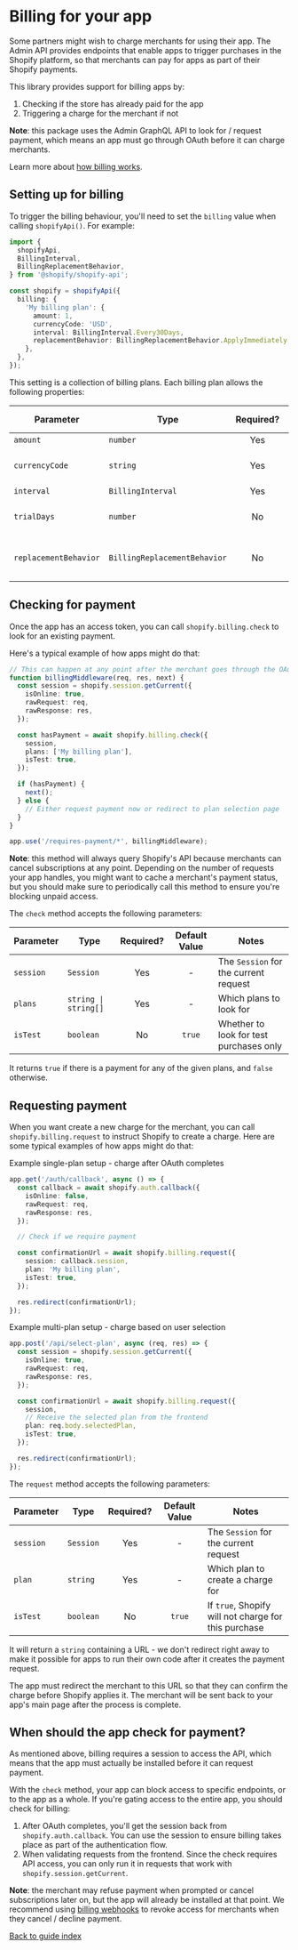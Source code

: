 # Billing for your app

Some partners might wish to charge merchants for using their app.
The Admin API provides endpoints that enable apps to trigger purchases in the Shopify platform, so that merchants can pay for apps as part of their Shopify payments.

This library provides support for billing apps by:

1. Checking if the store has already paid for the app
1. Triggering a charge for the merchant if not

**Note**: this package uses the Admin GraphQL API to look for / request payment, which means an app must go through OAuth before it can charge merchants.

Learn more about [how billing works](https://shopify.dev/apps/billing).

## Setting up for billing

To trigger the billing behaviour, you'll need to set the `billing` value when calling `shopifyApi()`. For example:

```ts
import {
  shopifyApi,
  BillingInterval,
  BillingReplacementBehavior,
} from '@shopify/shopify-api';

const shopify = shopifyApi({
  billing: {
    'My billing plan': {
      amount: 1,
      currencyCode: 'USD',
      interval: BillingInterval.Every30Days,
      replacementBehavior: BillingReplacementBehavior.ApplyImmediately,
    },
  },
});
```

This setting is a collection of billing plans. Each billing plan allows the following properties:

| Parameter             | Type                         | Required? | Default Value | Notes                                                                                                                                                                                          |
| --------------------- | ---------------------------- | :-------: | :-----------: | ---------------------------------------------------------------------------------------------------------------------------------------------------------------------------------------------- |
| `amount`              | `number`                     |    Yes    |       -       | The amount to charge                                                                                                                                                                           |
| `currencyCode`        | `string`                     |    Yes    |       -       | The currency to charge, currently only `"USD"` is accepted                                                                                                                                     |
| `interval`            | `BillingInterval`            |    Yes    |       -       | `BillingInterval` value                                                                                                                                                                        |
| `trialDays`           | `number`                     |    No     |       -       | Give merchants this many days before charging. Not available for `OneTime` plans                                                                                                               |
| `replacementBehavior` | `BillingReplacementBehavior` |    No     |       -       | `BillingReplacementBehavior` value, see [the reference](https://shopify.dev/api/admin-graphql/2022-07/mutations/appSubscriptionCreate) for more information. Not available for `OneTime` plans |

## Checking for payment

Once the app has an access token, you can call `shopify.billing.check` to look for an existing payment.

Here's a typical example of how apps might do that:

```ts
// This can happen at any point after the merchant goes through the OAuth process
function billingMiddleware(req, res, next) {
  const session = shopify.session.getCurrent({
    isOnline: true,
    rawRequest: req,
    rawResponse: res,
  });

  const hasPayment = await shopify.billing.check({
    session,
    plans: ['My billing plan'],
    isTest: true,
  });

  if (hasPayment) {
    next();
  } else {
    // Either request payment now or redirect to plan selection page
  }
}

app.use('/requires-payment/*', billingMiddleware);
```

**Note**: this method will always query Shopify's API because merchants can cancel subscriptions at any point. Depending on the number of requests your app handles, you might want to cache a merchant's payment status, but you should make sure to periodically call this method to ensure you're blocking unpaid access.

The `check` method accepts the following parameters:

| Parameter | Type                 | Required? | Default Value | Notes                                   |
| --------- | -------------------- | :-------: | :-----------: | --------------------------------------- |
| `session` | `Session`            |    Yes    |       -       | The `Session` for the current request   |
| `plans`   | `string \| string[]` |    Yes    |       -       | Which plans to look for                 |
| `isTest`  | `boolean`            |    No     |    `true`     | Whether to look for test purchases only |

It returns `true` if there is a payment for any of the given plans, and `false` otherwise.

## Requesting payment

When you want create a new charge for the merchant, you can call `shopify.billing.request` to instruct Shopify to create a charge.
Here are some typical examples of how apps might do that:

<div>Example single-plan setup - charge after OAuth completes

```ts
app.get('/auth/callback', async () => {
  const callback = await shopify.auth.callback({
    isOnline: false,
    rawRequest: req,
    rawResponse: res,
  });

  // Check if we require payment

  const confirmationUrl = await shopify.billing.request({
    session: callback.session,
    plan: 'My billing plan',
    isTest: true,
  });

  res.redirect(confirmationUrl);
});
```

</div><div>Example multi-plan setup - charge based on user selection

```ts
app.post('/api/select-plan', async (req, res) => {
  const session = shopify.session.getCurrent({
    isOnline: true,
    rawRequest: req,
    rawResponse: res,
  });

  const confirmationUrl = await shopify.billing.request({
    session,
    // Receive the selected plan from the frontend
    plan: req.body.selectedPlan,
    isTest: true,
  });

  res.redirect(confirmationUrl);
});
```

The `request` method accepts the following parameters:

| Parameter | Type      | Required? | Default Value | Notes                                                |
| --------- | --------- | :-------: | :-----------: | ---------------------------------------------------- |
| `session` | `Session` |    Yes    |       -       | The `Session` for the current request                |
| `plan`    | `string`  |    Yes    |       -       | Which plan to create a charge for                    |
| `isTest`  | `boolean` |    No     |    `true`     | If `true`, Shopify will not charge for this purchase |

It will return a `string` containing a URL - we don't redirect right away to make it possible for apps to run their own code after it creates the payment request.

The app must redirect the merchant to this URL so that they can confirm the charge before Shopify applies it.
The merchant will be sent back to your app's main page after the process is complete.

## When should the app check for payment?

As mentioned above, billing requires a session to access the API, which means that the app must actually be installed before it can request payment.

With the `check` method, your app can block access to specific endpoints, or to the app as a whole.
If you're gating access to the entire app, you should check for billing:

1. After OAuth completes, you'll get the session back from `shopify.auth.callback`. You can use the session to ensure billing takes place as part of the authentication flow.
1. When validating requests from the frontend. Since the check requires API access, you can only run it in requests that work with `shopify.session.getCurrent`.

**Note**: the merchant may refuse payment when prompted or cancel subscriptions later on, but the app will already be installed at that point. We recommend using [billing webhooks](https://shopify.dev/apps/billing#webhooks-for-billing) to revoke access for merchants when they cancel / decline payment.

[Back to guide index](../../README.md#features)

